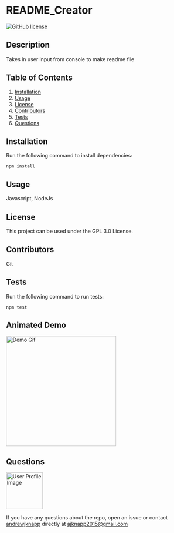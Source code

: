 # README_Creator

[![GitHub license](https://img.shields.io/badge/license-GPL-blue.svg)](https://github.com/andrewjknapp/README_Creator)

## Description

Takes in user input from console to make readme file

## Table of Contents
1. [Installation](#installation)
2. [Usage](#usage)
3. [License](#license)
4. [Contributors](#contributors)
5. [Tests](#tests)
6. [Questions](#questions)

## Installation<a name="installation"></a>

Run the following command to install dependencies:

```
npm install
```

## Usage<a name="usage"></a>

Javascript, NodeJs

## License<a name=license></a>

This project can be used under the GPL 3.0 License.

## Contributors<a name=contributors></a>

Git

## Tests<a name="tests"></a>

Run the following command to run tests:

```
npm test
```

## Animated Demo

<img src="readme_Creator.git" alt="Demo Gif" width="300">

## Questions<a name="questions"></a>

<img src="https://avatars.githubusercontent.com/u/16299570?" alt="User Profile Image" height="100">

If you have any questions about the repo, open an issue or contact [andrewjknapp](https://github.com/andrewjknapp) directly at ajknapp2015@gmail.com